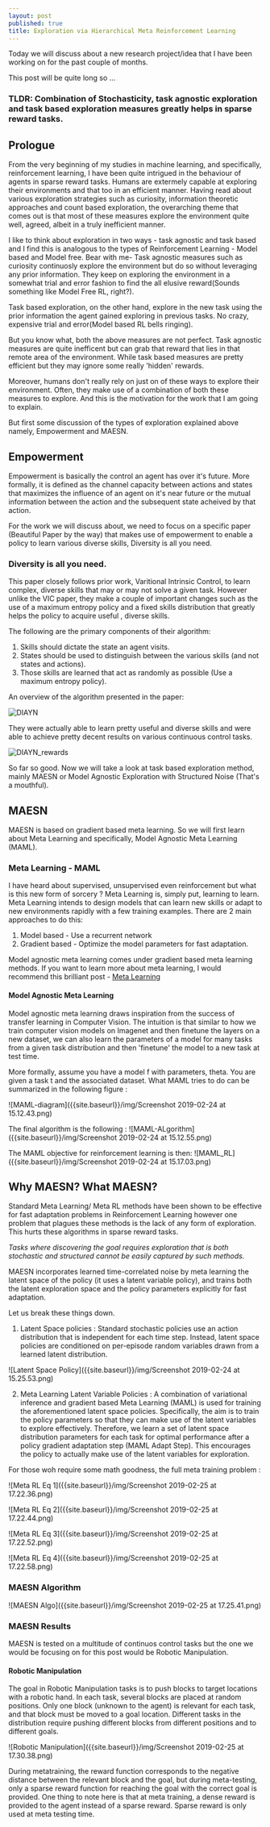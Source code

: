 ```yaml
---
layout: post
published: true
title: Exploration via Hierarchical Meta Reinforcement Learning
---
```

Today we will discuss about a new research project/idea that I have been working on for the past couple of months. 

This post will be quite long so ...

### TLDR: Combination of Stochasticity, task agnostic exploration and task based exploration measures greatly helps in sparse reward tasks.

## Prologue

From the very beginning of my studies in machine learning, and specifically, reinforcement learning, I have been quite intrigued in the behaviour of agents in sparse reward tasks. 
Humans are extermely capable at exploring their environments and that too in an efficient manner. Having read about various exploration strategies such as curiosity, information theoretic approaches and count based exploration, the overarching theme that comes out is that most of these measures explore the environment quite well, agreed, albeit in a truly inefficient manner. 

I like to think about exploration in two ways - task agnostic and task based and I find this is analogous to the types of Reinforcement Learning - Model based and Model free. 
Bear with me- 
Task agnostic measures such as curiosity continuosly explore the environment but do so without leveraging any prior information. They keep on exploring the environment in a somewhat trial and error fashion to find the all elusive reward(Sounds something like Model Free RL, right?).

Task based exploration, on the other hand, explore in the new task using the prior information the agent gained exploring in previous tasks. No crazy, expensive trial and error(Model based RL bells ringing).

But you know what, both the above measures are not perfect. Task agnostic measures are quite inefficent but can grab that reward that lies in that remote area of the environment. 
While task based measures are pretty efficient but they may ignore some really 'hidden' rewards.

Moreover, humans don't really rely on just on of these ways to explore their environment. Often, they make use of a combination of both these measures to explore. And this is the motivation for the work that I am going to explain. 

But first some discussion of the types of exploration explained above namely, Empowerment and MAESN.

## Empowerment 

Empowerment is basically the control an agent has over it's future. 
More formally, it is defined as the channel capacity between actions and states that maximizes the influence of an agent on it's near future or the mutual information between the action and the subsequent state acheived by that action.

For the work we will discuss about, we need to focus on a specific paper (Beautiful Paper by the way) that makes use of empowerment to enable a policy to learn various diverse skills, Diversity is all you need.


### Diversity is all you need.

This paper closely follows prior work, Varitional Intrinsic Control, to learn complex, diverse skills that may or may not solve a given task. However unlike the VIC paper, they make a couple of important changes such as the use of a maximum entropy policy and a fixed skills distribution that greatly helps the policy to acquire useful , diverse skills. 

The following are the primary components of their algorithm:

1. Skills should dictate the state an agent visits.
2. States should be used to distinguish between the various skills (and not states and actions).
3. Those skills are learned that act as randomly as possible (Use a maximum entropy policy).

An overview of the algorithm presented in the paper: 

![DIAYN]({{site.baseurl}}/img/model-1.png)

They were actually able to learn pretty useful and diverse skills and were able to achieve pretty decent results on various continuous control tasks.

![DIAYN_rewards]({{site.baseurl}}/img/many_rewards.png)


So far so good. Now we will take a look at task based exploration method, mainly MAESN or Model Agnostic Exploration with Structured Noise (That's a mouthful).

## MAESN

MAESN is based on gradient based meta learning. So we will first learn about Meta Learning and specifically, Model Agnostic Meta Learning (MAML).

### Meta Learning - MAML
I have heard about supervised, unsupervised even reinforcement but what is this new form of sorcery ?
Meta Learning is, simply put, learning to learn. Meta Learning intends to design models that can learn new skills or adapt to new environments rapidly with a few training examples.
There are 2 main approaches to do this:

1. Model based - Use a recurrent network
2. Gradient based - Optimize the model parameters for fast adaptation. 

Model agnostic meta learning comes under gradient based meta learning methods.
If you want to learn more about meta learning, I would recommend this brilliant post - [Meta Learning](https://lilianweng.github.io/lil-log/2018/11/30/meta-learning.html)

#### Model Agnostic Meta Learning
Model agnostic meta learning draws inspiration from the success of transfer learning in Computer Vision. The intuition is that similar to how we train computer vision models on Imagenet and then finetune the layers on a new dataset, we can also learn the parameters of a model for many tasks from a given task distribution and then 'finetune' the model to a new task at test time. 

More formally, assume you have a model f with parameters, theta. You are given a task t and the associated dataset. What MAML tries to do can be summarized in the following figure : 

![MAML-diagram]({{site.baseurl}}/img/Screenshot 2019-02-24 at 15.12.43.png)

The final algorithm is the following :
![MAML-ALgorithm]({{site.baseurl}}/img/Screenshot 2019-02-24 at 15.12.55.png)

The MAML objective for reinforcement learning is then:
![MAML_RL]({{site.baseurl}}/img/Screenshot 2019-02-24 at 15.17.03.png)


## Why MAESN? What MAESN?
Standard Meta Learning/ Meta RL methods have been shown to be effective for fast adaptation problems in Reinforcement Learning however one problem that plagues these methods is the lack of any form of exploration. This hurts these algorithms in sparse reward tasks. 

_Tasks where discovering the goal requires exploration that is both stochastic and structured cannot be easily captured by such methods._

MAESN incorporates learned time-correlated noise by meta learning the latent space of the policy (it uses a latent variable policy), and trains both the latent exploration space and the policy parameters explicitly for fast adaptation. 

Let us break these things down. 

1. Latent Space policies : Standard stochastic policies use an action distribution that is independent for each time step.
Instead, latent space policies are conditioned on per-episode random variables drawn from a learned latent distribution. 

![Latent Space Policy]({{site.baseurl}}/img/Screenshot 2019-02-24 at 15.25.53.png)

2. Meta Learning Latent Variable Policies :
A combination of variational inference and gradient based Meta Learning (MAML) is used for training the aforementioned latent space policies. 
Specifically, the aim is to train the policy parameters so that they can make use of the latent variables to explore effectively. 
Therefore, we learn a set of latent space distribution parameters for each task for optimal performance after a policy gradient adaptation step (MAML Adapt Step). This encourages the policy to actually make use of the latent variables for exploration. 

For those woh require some math goodness, the full meta training problem :

![Meta RL Eq 1]({{site.baseurl}}/img/Screenshot 2019-02-25 at 17.22.36.png)

![Meta RL Eq 2]({{site.baseurl}}/img/Screenshot 2019-02-25 at 17.22.44.png)

![Meta RL Eq 3]({{site.baseurl}}/img/Screenshot 2019-02-25 at 17.22.52.png)

![Meta RL Eq 4]({{site.baseurl}}/img/Screenshot 2019-02-25 at 17.22.58.png)


### MAESN Algorithm

![MAESN Algo]({{site.baseurl}}/img/Screenshot 2019-02-25 at 17.25.41.png)


### MAESN Results

MAESN is tested on a multitude of continuos control tasks but the one we would be focusing on for this post would be Robotic Manipulation. 

#### Robotic Manipulation

The goal in Robotic Manipulation tasks is to push blocks to target locations with a robotic hand. In each task, several blocks are placed at random positions. Only one block (unknown to the agent) is relevant for each task, and that block must be moved to a goal location. 
Different tasks in the distribution require pushing different blocks from different positions and to different goals.

![Robotic Manipulation]({{site.baseurl}}/img/Screenshot 2019-02-25 at 17.30.38.png)


During metatraining, the reward function corresponds to the negative distance between the relevant block and the goal, but during meta-testing, only a sparse reward function for reaching the goal with the correct goal is provided. 
One thing to note here is that at meta training, a dense reward is provided to the agent instead of a sparse reward. Sparse reward is only used at meta testing time. 






















